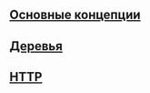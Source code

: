 ## [Основные концепции](/web/01_web_bases)

## [Деревья](/web/02_web_trees)

## [HTTP](/web/03_web_http)
